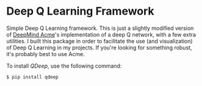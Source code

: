 # Deep Q Learning Framework

Simple Deep Q Learning framework. This is just a slightly modified version of
[DeepMind Acme](https://github.com/deepmind/acme)'s implementation of a deep Q
network, with a few extra utilities. I built this package in order to facilitate
the  use (and visualization) of Deep Q Learning in my projects. If you're
looking for something robust, it's probably best to use Acme.

To install *QDeep*, use the following command:

```
$ pip install qdeep
```
